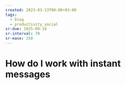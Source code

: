 ```yaml
---
created: 2023-03-13T00:00+03:00
tags:
  - blog
  - productivity_social
sr-due: 2025-09-18
sr-interval: 70
sr-ease: 250
---
```


# How do I work with instant messages
